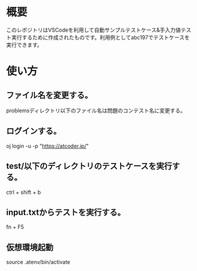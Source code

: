 # 概要
このレポジトリはVSCodeを利用して自動サンプルテストケース&手入力値テスト実行するために作成されたものです。利用例としてabc197でテストケースを実行できます。

# 使い方
## ファイル名を変更する。
problemsディレクトリ以下のファイル名は問題のコンテスト名に変更する。

## ログインする。
oj login -u <username> -p <password> "https://atcoder.jp/"

## test/以下のディレクトリのテストケースを実行する。
ctrl + shift + b

## input.txtからテストを実行する。
fn + F5

## 仮想環境起動
source .atenv/bin/activate
